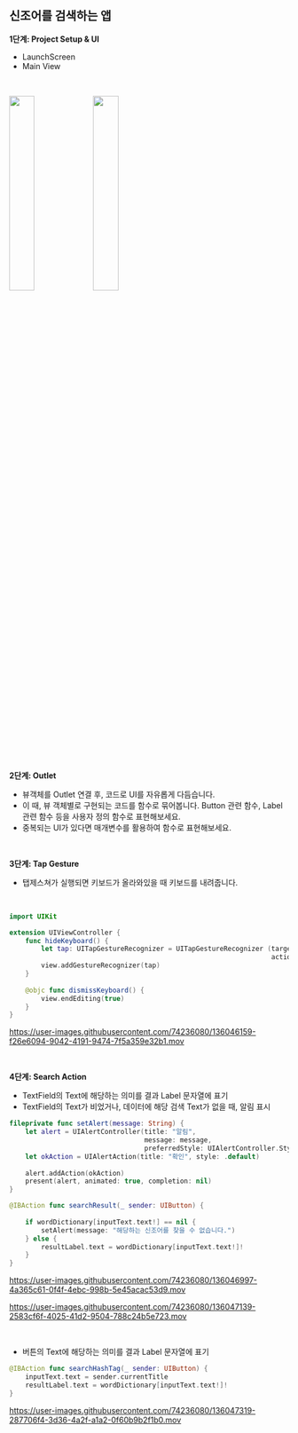 
## 신조어를 검색하는 앱

**1단계: Project Setup & UI**

- LaunchScreen
- Main View

<br />

<img src = "https://user-images.githubusercontent.com/74236080/136045268-7e21d8a3-51dc-430b-8d62-4199e268425f.png" width="30%" height="30%"><img src = "https://user-images.githubusercontent.com/74236080/136045275-08752bde-06da-4e07-a475-ef12d3c6cee1.png" width="30%" height="30%">

<br />

**2단계: Outlet**
- 뷰객체를 Outlet 연결 후, 코드로 UI를 자유롭게 다듬습니다.
- 이 때, 뷰 객체별로 구현되는 코드를 함수로 묶어봅니다. Button 관련 함수, Label 관련 함수 등을 사용자 정의 함수로 표현해보세요.
- 중복되는 UI가 있다면 매개변수를 활용하여 함수로 표현해보세요.

<br />

**3단계: Tap Gesture**
- 탭제스쳐가 실행되면 키보드가 올라와있을 때 키보드를 내려줍니다.

<br />


```swift
import UIKit

extension UIViewController {
    func hideKeyboard() {
        let tap: UITapGestureRecognizer = UITapGestureRecognizer (target: self,
                                                                  action: #selector(UIViewController.dismissKeyboard))
        view.addGestureRecognizer(tap)
    }
    
    @objc func dismissKeyboard() {
        view.endEditing(true)
    }
}
```

https://user-images.githubusercontent.com/74236080/136046159-f26e6094-9042-4191-9474-7f5a359e32b1.mov

<br />


**4단계: Search Action**

- TextField의 Text에 해당하는 의미를 결과 Label 문자열에 표기
- TextField의 Text가 비었거나, 데이터에 해당 검색 Text가 없을 때, 알림 표시


```swift
fileprivate func setAlert(message: String) {
    let alert = UIAlertController(title: "알림",
                                  message: message,
                                  preferredStyle: UIAlertController.Style.alert)
    let okAction = UIAlertAction(title: "확인", style: .default)
        
    alert.addAction(okAction)
    present(alert, animated: true, completion: nil)
}

@IBAction func searchResult(_ sender: UIButton) {
        
    if wordDictionary[inputText.text!] == nil {
        setAlert(message: "해당하는 신조어를 찾을 수 없습니다.")
    } else {
        resultLabel.text = wordDictionary[inputText.text!]!
    }
}
```

https://user-images.githubusercontent.com/74236080/136046997-4a365c61-0f4f-4ebc-998b-5e45acac53d9.mov

https://user-images.githubusercontent.com/74236080/136047139-2583cf6f-4025-41d2-9504-788c24b5e723.mov


<br />

- 버튼의 Text에 해당하는 의미를 결과 Label 문자열에 표기

```swift
@IBAction func searchHashTag(_ sender: UIButton) {
    inputText.text = sender.currentTitle
    resultLabel.text = wordDictionary[inputText.text!]!
}
```

https://user-images.githubusercontent.com/74236080/136047319-287706f4-3d36-4a2f-a1a2-0f60b9b2f1b0.mov



